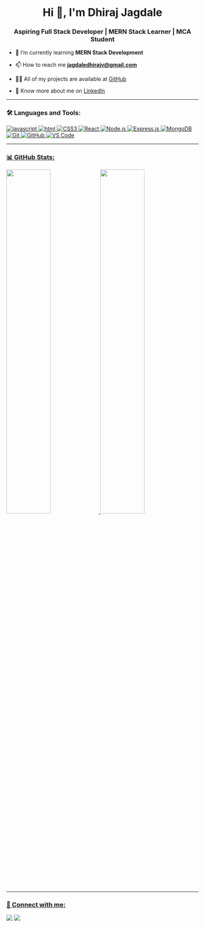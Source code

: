<h1 align="center">Hi 👋, I'm Dhiraj Jagdale</h1>
<h3 align="center">Aspiring Full Stack Developer | MERN Stack Learner | MCA Student</h3>

- 🌱 I’m currently learning **MERN Stack Development**

- 📫 How to reach me **jagdaledhirajv@gmail.com**

- 👨‍💻 All of my projects are available at [GitHub](https://github.com/dhiraj290503)

- 📄 Know more about me on [LinkedIn](https://linkedin.com/in/dhiraj-jagdale-484289243)

---

### 🛠️ Languages and Tools:

<p align="left"> 
  <a href="https://www.javascript.com/"> <img src="https://img.shields.io/badge/JavaScript-F7DF1E?logo=javascript&logoColor=000" alt="javascript"/>
  <a href="https://www.w3schools.com/Html/" target="_blank" rel="noreferrer"> <img src="https://img.shields.io/badge/HTML5-E34F26?logo=html5&logoColor=fff" alt="html"/>
  <a href="https://www.w3schools.com/css/" target="_blank" rel="noreferrer"> <img src="https://img.shields.io/badge/CSS3-1572B6?logo=css3&logoColor=fff" alt="CSS3" />
  <a href="https://react.dev/" target="_blank" rel="noreferrer"> <img src="https://img.shields.io/badge/React-20232A?logo=react&logoColor=61DAFB" alt="React" />
  <a href="https://nodejs.org/en" target="_blank" rel="noreferrer"><img src="https://img.shields.io/badge/Node.js-339933?logo=nodedotjs&logoColor=fff" alt="Node.js" />
  <a href="https://expressjs.com/" target="_blank" rel="noreferrer"><img src="https://img.shields.io/badge/Express-000000?logo=express&logoColor=fff" alt="Express.js" />
  <a href="https://www.mongodb.com/" target="_blank" rel="noreferrer"> <img src="https://img.shields.io/badge/MongoDB-4EA94B?logo=mongodb&logoColor=fff" alt="MongoDB" />
  <a href="https://git-scm.com/" target="_blank" rel="noreferrer"><img src="https://img.shields.io/badge/Git-F05032?logo=git&logoColor=fff" alt="Git" />
  <a href="https://github.com/" target="_blank" rel="noreferrer"> <img src="https://img.shields.io/badge/GitHub-181717?logo=github&logoColor=fff" alt="GitHub" />
  <a href="https://code.visualstudio.com/" target="_blank" rel="noreferrer"><img src="https://img.shields.io/badge/VS%20Code-007ACC?logo=visualstudiocode&logoColor=fff" alt="VS Code" />
</p>

---

### 📊 GitHub Stats:

<p align="left">
  <img src="https://github-readme-stats.vercel.app/api?username=dhiraj290503&show_icons=true&theme=react&hide_border=true" width="48%" />
  <img src="https://github-readme-stats.vercel.app/api/top-langs/?username=dhiraj290503&layout=compact&theme=react&hide_border=true" width="48%" />
</p>

---

### 🚀 Connect with me:

<p>
  <a href="mailto:jagdaledhirajv@gmail.com"><img src="https://img.shields.io/badge/Gmail-D14836?logo=gmail&logoColor=white" /></a>
  <a href="https://linkedin.com/in/dhiraj-jagdale-484289243"><img src="https://img.shields.io/badge/LinkedIn-blue?logo=linkedin&logoColor=white" /></a>
</p>
